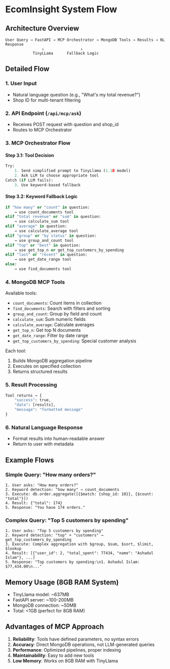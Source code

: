 # EcomInsight System Flow

## Architecture Overview

```
User Query → FastAPI → MCP Orchestrator → MongoDB Tools → Results → NL Response
                ↓                ↓
            TinyLLama      Fallback Logic
```

## Detailed Flow

### 1. User Input
- Natural language question (e.g., "What's my total revenue?")
- Shop ID for multi-tenant filtering

### 2. API Endpoint (`/api/mcp/ask`)
- Receives POST request with question and shop_id
- Routes to MCP Orchestrator

### 3. MCP Orchestrator Flow

#### Step 3.1: Tool Decision
```python
Try:
    1. Send simplified prompt to TinyLlama (1.1B model)
    2. Ask LLM to choose appropriate tool
Catch (if LLM fails):
    3. Use keyword-based fallback
```

#### Step 3.2: Keyword Fallback Logic
```python
if "how many" or "count" in question:
    → use count_documents tool
elif "total revenue" or "sum" in question:
    → use calculate_sum tool
elif "average" in question:
    → use calculate_average tool
elif "group" or "by status" in question:
    → use group_and_count tool
elif "top" or "best" in question:
    → use get_top_n or get_top_customers_by_spending
elif "last" or "recent" in question:
    → use get_date_range tool
else:
    → use find_documents tool
```

### 4. MongoDB MCP Tools

Available tools:
- `count_documents`: Count items in collection
- `find_documents`: Search with filters and sorting
- `group_and_count`: Group by field and count
- `calculate_sum`: Sum numeric fields
- `calculate_average`: Calculate averages
- `get_top_n`: Get top N documents
- `get_date_range`: Filter by date range
- `get_top_customers_by_spending`: Special customer analysis

Each tool:
1. Builds MongoDB aggregation pipeline
2. Executes on specified collection
3. Returns structured results

### 5. Result Processing
```python
Tool returns → {
    "success": true,
    "data": [results],
    "message": "formatted message"
}
```

### 6. Natural Language Response
- Format results into human-readable answer
- Return to user with metadata

## Example Flows

### Simple Query: "How many orders?"
```
1. User asks: "How many orders?"
2. Keyword detection: "how many" → count_documents
3. Execute: db.order.aggregate([{$match: {shop_id: 10}}, {$count: "total"}])
4. Result: {"total": 174}
5. Response: "You have 174 orders."
```

### Complex Query: "Top 5 customers by spending"
```
1. User asks: "Top 5 customers by spending"
2. Keyword detection: "top" + "customers" → get_top_customers_by_spending
3. Execute: Complex aggregation with $group, $sum, $sort, $limit, $lookup
4. Result: [{"user_id": 2, "total_spent": 77434, "name": "Ashadul Islam"}, ...]
5. Response: "Top customers by spending:\n1. Ashadul Islam: $77,434.00\n..."
```

## Memory Usage (8GB RAM System)

- TinyLlama model: ~637MB
- FastAPI server: ~100-200MB
- MongoDB connection: ~50MB
- Total: <1GB (perfect for 8GB RAM)

## Advantages of MCP Approach

1. **Reliability**: Tools have defined parameters, no syntax errors
2. **Accuracy**: Direct MongoDB operations, not LLM-generated queries
3. **Performance**: Optimized pipelines, proper indexing
4. **Maintainability**: Easy to add new tools
5. **Low Memory**: Works on 8GB RAM with TinyLlama